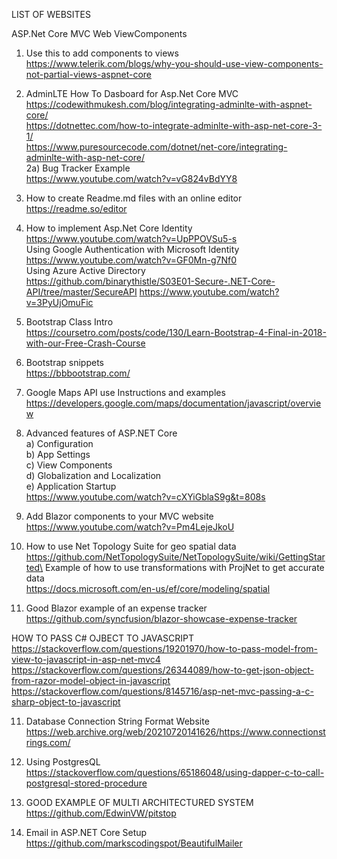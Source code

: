 LIST OF WEBSITES

ASP.Net Core MVC Web ViewComponents
1) Use this to add components to views\
https://www.telerik.com/blogs/why-you-should-use-view-components-not-partial-views-aspnet-core

2) AdminLTE How To Dasboard for Asp.Net Core MVC\
https://codewithmukesh.com/blog/integrating-adminlte-with-aspnet-core/
\
https://dotnettec.com/how-to-integrate-adminlte-with-asp-net-core-3-1/
\
https://www.puresourcecode.com/dotnet/net-core/integrating-adminlte-with-asp-net-core/
\
2a) Bug Tracker Example
\
https://www.youtube.com/watch?v=vG824vBdYY8

3) How to create Readme.md files with an online editor\
https://readme.so/editor

4) How to implement Asp.Net Core Identity\
https://www.youtube.com/watch?v=UpPPOVSu5-s
\
Using Google Authentication with Microsoft Identity\
https://www.youtube.com/watch?v=GF0Mn-g7Nf0
\
Using Azure Active Directory\
https://github.com/binarythistle/S03E01-Secure-.NET-Core-API/tree/master/SecureAPI
https://www.youtube.com/watch?v=3PyUjOmuFic

5) Bootstrap Class Intro\
https://coursetro.com/posts/code/130/Learn-Bootstrap-4-Final-in-2018-with-our-Free-Crash-Course

6) Bootstrap snippets\
https://bbbootstrap.com/

7) Google Maps API use Instructions and examples\
https://developers.google.com/maps/documentation/javascript/overview

8) Advanced features of ASP.NET Core\
  a) Configuration\
  b) App Settings\
  c) View Components\
  d) Globalization and Localization\
  e) Application Startup\
  https://www.youtube.com/watch?v=cXYiGblaS9g&t=808s
  
9) Add Blazor components to your MVC website\
  https://www.youtube.com/watch?v=Pm4LejeJkoU
  
10) How to use Net Topology Suite for geo spatial data\
https://github.com/NetTopologySuite/NetTopologySuite/wiki/GettingStarted\
Example of how to use transformations with ProjNet to get accurate data\
https://docs.microsoft.com/en-us/ef/core/modeling/spatial

10) Good Blazor example of an expense tracker\
https://github.com/syncfusion/blazor-showcase-expense-tracker
  
HOW TO PASS C# OJBECT TO JAVASCRIPT\
https://stackoverflow.com/questions/19201970/how-to-pass-model-from-view-to-javascript-in-asp-net-mvc4
https://stackoverflow.com/questions/26344089/how-to-get-json-object-from-razor-model-object-in-javascript
https://stackoverflow.com/questions/8145716/asp-net-mvc-passing-a-c-sharp-object-to-javascript

11) Database Connection String Format Website\
https://web.archive.org/web/20210720141626/https://www.connectionstrings.com/

12) Using PostgresQL\
https://stackoverflow.com/questions/65186048/using-dapper-c-to-call-postgresql-stored-procedure

13) GOOD EXAMPLE OF MULTI ARCHITECTURED SYSTEM\
https://github.com/EdwinVW/pitstop

14) Email in ASP.NET Core Setup\
https://github.com/markscodingspot/BeautifulMailer

